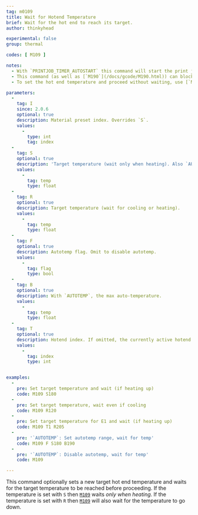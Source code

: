 ```yaml
---
tag: m0109
title: Wait for Hotend Temperature
brief: Wait for the hot end to reach its target.
author: thinkyhead

experimental: false
group: thermal

codes: [ M109 ]

notes:
  - With `PRINTJOB_TIMER_AUTOSTART` this command will start the print job if heating, and stop the print job timer if the temperature is set at or below half of `EXTRUDE_MINTEMP`.
  - This command (as well as [`M190`](/docs/gcode/M190.html)) can block new commands from the host, preventing remote shutdown. However, if `EMERGENCY_PARSER` is enabled, a host can send [`M108`](/docs/gcode/M108.html) to break out of the wait loop.
  - To set the hot end temperature and proceed without waiting, use [`M104`](/docs/gcode/M104.html).

parameters:
  -
    tag: I
    since: 2.0.6
    optional: true
    description: Material preset index. Overrides `S`.
    values:
      -
        type: int
        tag: index
  -
    tag: S
    optional: true
    description: 'Target temperature (wait only when heating). Also `AUTOTEMP`: The min auto-temperature.'
    values:
      -
        tag: temp
        type: float
  -
    tag: R
    optional: true
    description: Target temperature (wait for cooling or heating).
    values:
      -
        tag: temp
        type: float
  -
    tag: F
    optional: true
    description: Autotemp flag. Omit to disable autotemp.
    values:
      -
        tag: flag
        type: bool
  -
    tag: B
    optional: true
    description: With `AUTOTEMP`, the max auto-temperature.
    values:
      -
        tag: temp
        type: float
  -
    tag: T
    optional: true
    description: Hotend index. If omitted, the currently active hotend will be used.
    values:
      -
        tag: index
        type: int


examples:
  -
    pre: Set target temperature and wait (if heating up)
    code: M109 S180
  -
    pre: Set target temperature, wait even if cooling
    code: M109 R120
  -
    pre: Set target temperature for E1 and wait (if heating up)
    code: M109 T1 R205
  -
    pre: '`AUTOTEMP`: Set autotemp range, wait for temp'
    code: M109 F S180 B190
  -
    pre: '`AUTOTEMP`: Disable autotemp, wait for temp'
    code: M109

---
```


This command optionally sets a new target hot end temperature and waits for the target temperature to be reached before proceeding. If the temperature is set with `S` then [`M109`](/docs/gcode/M109.html) waits *only when heating*. If the temperature is set with `R` then [`M109`](/docs/gcode/M109.html) will also wait for the temperature to go down.
